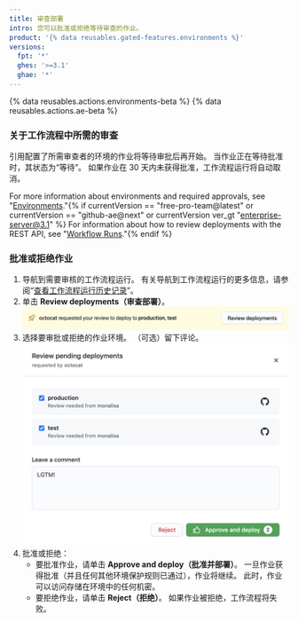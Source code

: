 ```yaml
---
title: 审查部署
intro: 您可以批准或拒绝等待审查的作业。
product: '{% data reusables.gated-features.environments %}'
versions:
  fpt: '*'
  ghes: '>=3.1'
  ghae: '*'
---
```


{% data reusables.actions.environments-beta %}
{% data reusables.actions.ae-beta %}

### 关于工作流程中所需的审查

引用配置了所需审查者的环境的作业将等待审批后再开始。 当作业正在等待批准时，其状态为“等待”。 如果作业在 30 天内未获得批准，工作流程运行将自动取消。

For more information about environments and required approvals, see "[Environments](/actions/reference/environments)."{% if currentVersion == "free-pro-team@latest" or currentVersion == "github-ae@next" or currentVersion ver_gt "enterprise-server@3.1" %} For information about how to review deployments with the REST API, see "[Workflow Runs](/rest/reference/actions#workflow-runs)."{% endif %}

### 批准或拒绝作业

1. 导航到需要审核的工作流程运行。 有关导航到工作流程运行的更多信息，请参阅“[查看工作流程运行历史记录](/actions/managing-workflow-runs/viewing-workflow-run-history)”。
2. 单击 **Review deployments（审查部署）**。 ![审查部署](/assets/images/actions-review-deployments.png)
3. 选择要审批或拒绝的作业环境。 （可选）留下评论。 ![批准部署](/assets/images/actions-approve-deployments.png)
4. 批准或拒绝：
   - 要批准作业，请单击 **Approve and deploy（批准并部署）**。 一旦作业获得批准（并且任何其他环境保护规则已通过），作业将继续。 此时，作业可以访问存储在环境中的任何机密。
   - 要拒绝作业，请单击 **Reject（拒绝）**。 如果作业被拒绝，工作流程将失败。
